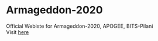 # Armageddon-2020
Official Webiste for Armageddon-2020, APOGEE, BITS-Pilani<br/>
Visit [here](https://bits-apogee.org/Armageddon)
